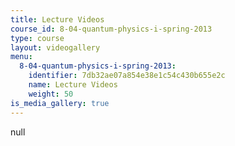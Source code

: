 ```yaml
---
title: Lecture Videos
course_id: 8-04-quantum-physics-i-spring-2013
type: course
layout: videogallery
menu:
  8-04-quantum-physics-i-spring-2013:
    identifier: 7db32ae07a854e38e1c54c430b655e2c
    name: Lecture Videos
    weight: 50
is_media_gallery: true
---
```

null